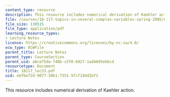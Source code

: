 ```yaml
---
content_type: resource
description: This resource includes numerical derivation of Kaehler action.
file: /courses/18-117-topics-in-several-complex-variables-spring-2005/ebfbe72d907730b173515fcf19dd2bf1_18117_lec33.pdf
file_size: 130515
file_type: application/pdf
learning_resource_types:
- Lecture Notes
license: https://creativecommons.org/licenses/by-nc-sa/4.0/
ocw_type: OCWFile
parent_title: Lecture Notes
parent_type: CourseSection
parent_uid: a8ce75da-f40b-c5f0-b927-1ad4605ebbcd
resourcetype: Document
title: 18117_lec33.pdf
uid: ebfbe72d-9077-30b1-7351-5fcf19dd2bf1
---
```

This resource includes numerical derivation of Kaehler action.
